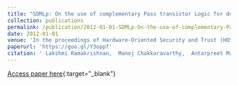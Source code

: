 ```yaml
---
title: "SDMLp: On the use of complementary Pass transistor Logic for design of DPA resistant circuits"
collection: publications
permalink: /publication/2012-01-01-SDMLp-On-the-use-of-complementary-Pass-transistor-Logic-for-design-of-DPA-resistant-circuits
date: 2012-01-01
venue: 'In the proceedings of Hardware-Oriented Security and Trust (HOST), 2012 IEEE International Symposium on'
paperurl: 'https://goo.gl/Y3oppf'
citation: ' Lakshmi Ramakrishnan,  Manoj Chakkaravarthy,  Antarpreet Manchanda,  Mike Borowczak,  Ranga Vemuri, &quot;SDMLp: On the use of complementary Pass transistor Logic for design of DPA resistant circuits.&quot; In the proceedings of Hardware-Oriented Security and Trust (HOST), 2012 IEEE International Symposium on, 2012.'
---
```

[Access paper here](https://goo.gl/Y3oppf){:target="_blank"}
